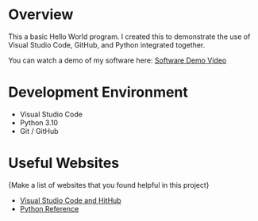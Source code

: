 # Overview

This a basic Hello World program. I created this to demonstrate the use of Visual Studio Code, GitHub, and Python integrated together. 

You can watch a demo of my software here: [Software Demo Video](https://youtu.be/Q2cbeScWocc)

# Development Environment

* Visual Studio Code
* Python 3.10
* Git / GitHub

# Useful Websites

{Make a list of websites that you found helpful in this project}
* [Visual Studio Code and HitHub](https://code.visualstudio.com/docs/editor/versioncontrol)
* [Python Reference](https://www.python.org/)